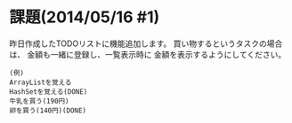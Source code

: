 # 課題(2014/05/16 #1)

昨日作成したTODOリストに機能追加します。
買い物するというタスクの場合は、
金額も一緒に登録し、一覧表示時に
金額を表示するようにしてください。


```
(例)
ArrayListを覚える
HashSetを覚える(DONE)
牛乳を買う(190円)
卵を買う(140円)(DONE)
```